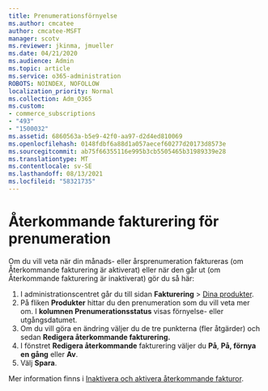 ```yaml
---
title: Prenumerationsförnyelse
ms.author: cmcatee
author: cmcatee-MSFT
manager: scotv
ms.reviewer: jkinma, jmueller
ms.date: 04/21/2020
ms.audience: Admin
ms.topic: article
ms.service: o365-administration
ROBOTS: NOINDEX, NOFOLLOW
localization_priority: Normal
ms.collection: Adm_O365
ms.custom:
- commerce_subscriptions
- "493"
- "1500032"
ms.assetid: 6860563a-b5e9-42f0-aa97-d2d4ed810069
ms.openlocfilehash: 0148fdbf6a88d1a057aecef60277d20173d8573e
ms.sourcegitcommit: ab75f66355116e995b3cb5505465b31989339e28
ms.translationtype: MT
ms.contentlocale: sv-SE
ms.lasthandoff: 08/13/2021
ms.locfileid: "58321735"
---
```

# <a name="subscription-recurring-billing"></a>Återkommande fakturering för prenumeration

Om du vill veta när din månads- eller  årsprenumeration faktureras (om Återkommande fakturering är aktiverat) eller när den går ut (om Återkommande fakturering är inaktiverat) gör du så här: 
  
1. I administrationscentret går du till sidan **Fakturering** \> [Dina produkter](https://go.microsoft.com/fwlink/p/?linkid=842054).
2. På fliken **Produkter** hittar du den prenumeration som du vill veta mer om. I **kolumnen Prenumerationsstatus** visas förnyelse- eller utgångsdatumet.
3. Om du vill göra en ändring väljer du de tre punkterna (fler åtgärder) och sedan **Redigera återkommande fakturering.**
4. I fönstret **Redigera återkommande** fakturering väljer du **På**, **På, förnya en gång** eller **Av**.
5. Välj **Spara**.

Mer information finns i [Inaktivera och aktivera återkommande fakturor](https://docs.microsoft.com/microsoft-365/commerce/subscriptions/renew-your-subscription).